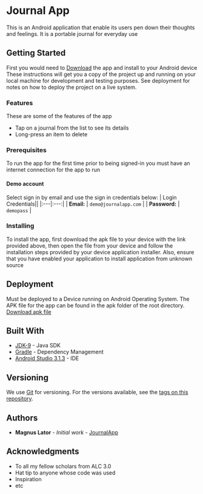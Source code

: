 # Journal App

This is an Android application that enable its users pen down their thoughts and feelings. It is a portable journal for everyday use 

## Getting Started

First you would need to [Download](https://github.com/magosla/JournalApp/blob/master/apk/app-release.apk) the app and install to your Android device These instructions will get you a copy of the project up and running on your local machine for development and testing purposes. See deployment for notes on how to deploy the project on a live system.

### Features
These are some of the features of the app
* Tap on a journal from the list to see its details
* Long-press an item to delete 
### Prerequisites

To run the app for the first time prior to being signed-in you must have an internet connection for the app to run

#### Demo account

Select sign in by email and use the sign in credentials below:
| Login Credentials||
|:---|:---:|
| __Email:__ | `demo@journalapp.com` |
| __Password:__ | `demopass` |

### Installing

To install the app, first download the apk file to your device with the link provided above, 
then open the file from your device and follow the installation steps provided by your device application installer.
Also, ensure that you have enabled your application to install application from unknown source

## Deployment

Must be deployed to a Device running on Android Operating System. The APK file for the app can be found in the apk folder of the root directory. [Download apk file](https://github.com/magosla/JournalApp/blob/master/apk/app-release.apk) 

## Built With

* [JDK-9](http://www.oracle.com/technetwork/java/javase/downloads/java-archive-javase9-3934878.html) - Java SDK
* [Gradle](https://gadle.org/) - Dependency Management
* [Android Studio 3.1.3](https://developer.android.com/studio/) - IDE

## Versioning

We use [Git](https://git-scm.com/) for versioning. For the versions available, see the [tags on this repository](https://github.com/magosla/JournalApp/tags). 

## Authors

* **Magnus Lator** - *Initial work* - [JournalApp](https://github.com/magosla/JournalApp)


## Acknowledgments

* To all my fellow scholars from ALC 3.0
* Hat tip to anyone whose code was used
* Inspiration
* etc
